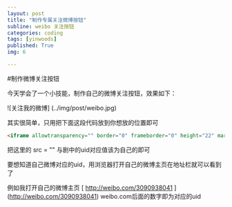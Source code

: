 ```yaml
---
layout: post
title: "制作专属关注微博按钮"
subline: weibo 关注按钮
categories: coding
tags: [yinwoods]
published: True
img: 6

---
```


#制作微博关注按钮

今天学会了一个小技能，制作自己的微博关注按钮，效果如下：
	
![关注我的微博] (../img/post/weibo.jpg)

其实很简单，只用把下面这段代码放到你想放的位置即可

```HTML
<iframe allowtransparency="" border="0" frameborder="0" height="22" marginheight="0" marginwidth="0" scrolling="no" src="http://widget.weibo.com/relationship/followbutton.php?width=200&height=22&uid=3090938041&style=5&btn=red&dpc=1" style="width: 64px; height: 22px;" width="200"></iframe>
```

把这里的 src = "" 与剧中的uid对应值该为自己的即可

要想知道自己微博对应的uid，用浏览器打开自己的微博主页在地址栏就可以看到了

例如我打开自己的微博主页 [ http://weibo.com/3090938041 ] (http://weibo.com/3090938041)  weibo.com后面的数字即为对应的uid